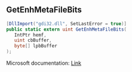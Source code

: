 ## GetEnhMetaFileBits

```csharp
[DllImport("gdi32.dll", SetLastError = true)]
public static extern uint GetEnhMetaFileBits(
   IntPtr hemf,
   uint cbBuffer,
   byte[] lpbBuffer
);
```

Microsoft documentation: [Link](https://docs.microsoft.com/en-us/windows/win32/api/wingdi/nf-wingdi-getenhmetafilebits)
